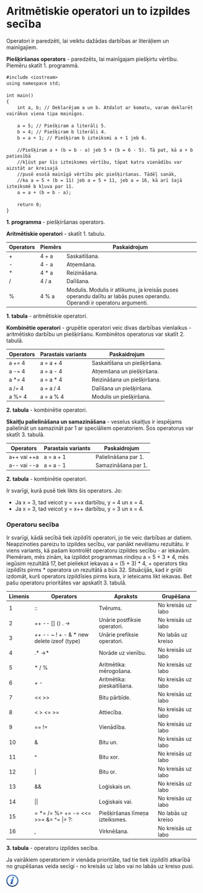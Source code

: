 # Aritmētiskie operatori un to izpildes secība

Operatori ir paredzēti, lai veiktu dažādas darbības ar literāļiem un mainīgajiem.

**Piešķiršanas operators** - paredzēts, lai mainīgajam piešķirtu vērtību. Piemēru skatīt 1. programmā.

```
#include <iostream>
using namespace std;

int main()
{
    int a, b; // Deklarējam a un b. Atdalot ar komatu, varam deklarēt vairākus viena tipa mainīgos.

    a = 5; // Piešķiram a literāli 5.
    b = 4; // Piešķiram b literāli 4.
    b = a + 1; // Piešķiram b izteiksmi a + 1 jeb 6.

    //Piešķiram a + (b = b - a) jeb 5 + (b = 6 - 5). Tā pat, kā a + b patiesībā 
    //kļūst par šīs izteiksmes vērtību, tāpat katru vienādību var aizstāt ar kreisajā 
    //pusē esošā mainīgā vērtību pēc piešķiršanas. Tādēļ sanāk, 
    //ka a = 5 + (b = 11) jeb a = 5 + 11, jeb a = 16, kā arī šajā izteiksmē b kļuva par 11.
    a = a + (b = b - a);

    return 0;
}
```

**1. programma** - piešķiršanas operators.

**Aritmētiskie operatori** - skatīt 1. tabulu.

| Operators | Piemērs | Paskaidrojum |
| --- | --- | --- |
| + | 4 + a | Saskaitīšana. |
| - | 4 - a | Atņemšana. |
| * | 4 * a | Reizināšana. |
| / | 4 / a | Dalīšana. |
| % | 4 % a | Modulis. Modulis ir atlikums, ja kreisās puses operandu dalītu ar labās puses operandu. Operandi ir operatoru argumenti. |

**1. tabula** - aritmētiskie operatori.

**Kombinētie operatori** - grupētie operatori veic divas darbības vienlaikus - aritmētisko darbību un piešķiršanu. Kombinētos operatorus var skatīt 2. tabulā.

| Operators | Parastais variants | Paskaidrojum |
| --- | --- | --- |
| a += 4 | a = a + 4 | Saskaitīšana un piešķiršana. |
| a -= 4 | a = a - 4 | Atņemšana un piešķiršana. |
| a *= 4 | a = a * 4 | Reizināšana un piešķiršana. |
| a /= 4 | a = a / 4 | Dalīšana un piešķiršana. |
| a %= 4 | a = a % 4 | Modulis un piešķiršana. |

**2. tabula** - kombinētie operatori.

**Skaitļu palielināšana un samazināšana** - veselus skaitļus ir iespējams palielināt un samazināt par 1 ar speciāliem operatoriem. Šos operatorus var skatīt 3. tabulā.

| Operators | Parastais variants | Paskaidrojum |
| --- | --- | --- |
| a++ vai ++a | a = a + 1 | Palielināšana par 1. |
| a-- vai --a | a = a - 1 | Samazināšana par 1. |

**2. tabula** - kombinētie operatori.

Ir svarīgi, kurā pusē tiek likts šis operators. Jo:

- Ja x = 3, tad veicot y = ++x darbību, y = 4 un x = 4.
- Ja x = 3, tad veicot y = x++ darbību, y = 3 un x = 4.

### Operatoru secība

Ir svarīgi, kādā secībā tiek izpildīti operatori, jo tie veic darbības ar datiem. Neapzinoties pareizu to izpildes secību, var panākt nevēlamu rezultātu. Ir viens variants, kā pašam kontrolēt operatoru izpildes secību - ar iekavām. Piemēram, mēs zinām, ka izpildot programmas rindiņu a = 5 + 3 * 4, mēs iegūsim rezultātā 17, bet pieliekot iekavas a = (5 + 3) * 4, + operators tiks izpildīts pirms * operatora un rezultātā a būs 32. Situācijās, kad ir grūti izdomāt, kurš operators izpildīsies pirms kura, ir ieteicams likt iekavas. Bet pašu operatoru prioritātes var apskatīt 3. tabulā.

| Līmenis | Operators | Apraksts | Grupēšana |
| --- | --- | --- | --- |
| 1 | :: | Tvērums. | No kreisās uz labo |
| 2 | ++ -- [] () . -> | Unārie postfiksie operatori. | No kreisās uz labo |
| 3 | ++ -- ~ ! + - & * new delete izeof (type) | Unārie prefiksie operatori. | No labās uz kreiso |
| 4 | .* ->* | Norāde uz vienību. | No kreisās uz labo |
| 5 | * / % | Aritmētika: mērogošana. | No kreisās uz labo |
| 6 | + - | Aritmētika: pieskaitīšana. | No kreisās uz labo |
| 7 | << >> | Bitu pārbīde. | No kreisās uz labo |
| 8 | < > <= >= | Attiecība. | No kreisās uz labo |
| 9 | == != | Vienādība. | No kreisās uz labo |
| 10 | & | Bitu un. | No kreisās uz labo |
| 11 | ^ | Bitu xor. | No kreisās uz labo |
| 12 | \| | Bitu or. | No kreisās uz labo |
| 13 | && | Loģiskais un. | No kreisās uz labo |
| 14 | \|\| | Loģiskais vai. | No kreisās uz labo |
| 15 | = *= /= %= += -= <<= >>= &= ^= \|= ?: | Piešķiršanas līmeņa izteiksmes. | No labās uz kreiso |
| 16 | , | Virknēšana. | No kreisās uz labo |

**3. tabula** - operatoru izpildes secība.

Ja vairākiem operatoriem ir vienāda prioritāte, tad tie tiek izpildīti atkarībā no grupēšanas veida secīgi - no kreisās uz labo vai no labās uz kreiso pusi.

<a href="http://www.cplusplus.com/doc/tutorial/operators/" target="_blank">![Vairāk informācija](/media/theory/information.png)</a>